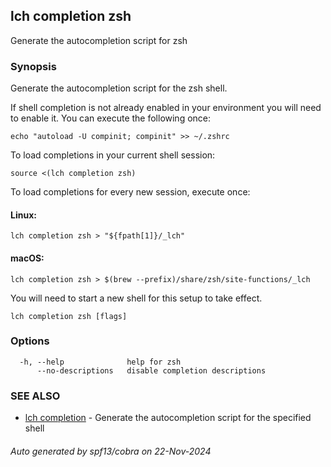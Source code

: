 ## lch completion zsh

Generate the autocompletion script for zsh

### Synopsis

Generate the autocompletion script for the zsh shell.

If shell completion is not already enabled in your environment you will need
to enable it.  You can execute the following once:

	echo "autoload -U compinit; compinit" >> ~/.zshrc

To load completions in your current shell session:

	source <(lch completion zsh)

To load completions for every new session, execute once:

#### Linux:

	lch completion zsh > "${fpath[1]}/_lch"

#### macOS:

	lch completion zsh > $(brew --prefix)/share/zsh/site-functions/_lch

You will need to start a new shell for this setup to take effect.


```
lch completion zsh [flags]
```

### Options

```
  -h, --help              help for zsh
      --no-descriptions   disable completion descriptions
```

### SEE ALSO

* [lch completion](lch_completion.md)	 - Generate the autocompletion script for the specified shell

###### Auto generated by spf13/cobra on 22-Nov-2024
